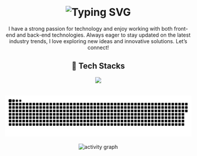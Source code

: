 <p align="left"> 
  <img src="https://komarev.com/ghpvc/?username=zadid15&label=Profile%20views&color=0e75b6&style=flat" alt="" /> 
</p>

<h1 align="center">
  <img src="https://readme-typing-svg.demolab.com?font=Fira+Code&weight=700&size=28&pause=1000&color=FFFFFF&center=true&vCenter=true&width=435&lines=Hi+there%F0%9F%91%8B;I'm+Zadid!" alt="Typing SVG" />
</h1>

<p align="center">
I have a strong passion for technology and enjoy working with both front-end and back-end technologies. Always eager to stay updated on the latest industry trends, I love exploring new ideas and innovative solutions. Let’s connect!
</p>

<h2 align="center">🚀 Tech Stacks</h2>

<p align="center">
  <img src="https://skillicons.dev/icons?i=go,typescript,react,nextjs,nodejs,express,mysql,mongodb,firebase,tailwind,docker,figma,git,java&perline=7" />
</p>

<br>

<div align="center">
  <picture>
    <source media="(prefers-color-scheme: dark)" srcset="https://github.com/zadid15/zadid15/blob/main/github-contribution-grid-snake-dark.svg" />
    <source media="(prefers-color-scheme: light), (prefers-color-scheme: no-preference)" srcset="https://github.com/zadid15/zadid15/blob/main/github-contribution-grid-snake.svg" />
    <img src="https://github.com/zadid15/zadid15/blob/main/github-contribution-grid-snake.svg" alt="github-snake" />
  </picture>
</div>

<br>

<div align="center">
  <img src="https://github-readme-activity-graph.vercel.app/graph?username=zadid15&theme=github-compact&radius=16" height="auto" alt="activity graph"/>
</div>

